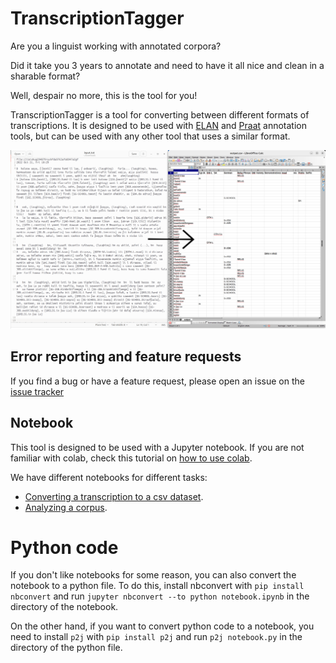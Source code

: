 # TranscriptionTagger
Are you a linguist working with annotated corpora?

Did it take you 3 years to annotate and need to have it all nice and clean in a sharable format?

Well, despair no more, this is the tool for you!

TranscriptionTagger is a tool for converting between different formats of transcriptions. 
It is designed to be used with [ELAN](https://tla.mpi.nl/tools/tla-tools/elan/) and [Praat](https://www.fon.hum.uva.nl/praat/) annotation tools,
but can be used with any other tool that uses a similar format.


![example image](./includes/example.png)

## Error reporting and feature requests
If you find a bug or have a feature request, please open an issue on the [issue tracker](https://github.com/nicofirst1/TranscriptionTagger/issues/new/choose)


## Notebook
This tool is designed to be used with a Jupyter notebook.
If you are not familiar with colab, check this tutorial on [how to use colab](https://colab.research.google.com/notebooks/intro.ipynb).

We have different notebooks for different tasks:

- [Converting a transcription to a csv dataset](https://colab.research.google.com/github/nicofirst1/TranscriptionTagger/blob/main/dataset_creation.ipynb).
- [Analyzing a corpus](https://colab.research.google.com/github/nicofirst1/TranscriptionTagger/blob/main/transcription_analysis.ipynb).


# Python code
If you don't like notebooks for some reason, you can also convert the notebook to a python file.
To do this, install nbconvert with `pip install nbconvert` and run `jupyter nbconvert --to python notebook.ipynb` in the directory of the notebook.

On the other hand, if you want to convert python code to a notebook, you need to install `p2j` with `pip install p2j` 
and run `p2j notebook.py` in the directory of the python file.